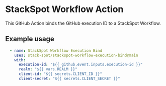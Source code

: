 # StackSpot Workflow Action

This GitHub Action binds the GitHub execution ID to a StackSpot Workflow.

## Example usage

```yaml
  - name: StackSpot Workflow Execution Bind
    uses: stack-spot/stackspot-workflow-execution-bind@main
    with:
      execution-id: "${{ github.event.inputs.execution-id }}"
      realm: "${{ vars.REALM }}"
      client-id: "${{ secrets.CLIENT_ID }}"
      client-secret: "${{ secrets.CLIENT_SECRET }}"
```
